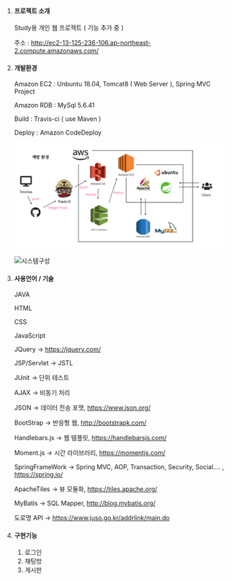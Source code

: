 1. #### 프로젝트 소개

   Study용 개인 웹 프로젝트 ( 기능 추가 중 )

   주소 : http://ec2-13-125-236-106.ap-northeast-2.compute.amazonaws.com/

2. #### 개발환경

   Amazon EC2 : Unbuntu 18.04, Tomcat8 ( Web Server ), Spring MVC Project

   Amazon RDB : MySql 5.6.41

   Build : Travis-ci ( use Maven )

   Deploy : Amazon CodeDeploy

   ![개발환경](https://github.com/KangPilGyu/kworld/blob/alwaysUpdatePlz/%EA%B0%9C%EB%B0%9C%ED%99%98%EA%B2%BD.png)

   ![시스템구성](C:\Users\eiffe\OneDrive\Desktop\시스템구성.png)

3. #### 사용언어 / 기술

   JAVA

   HTML

   CSS

   JavaScript

   JQuery -> https://jquery.com/

   JSP/Servlet -> JSTL 

   JUnit -> 단위 테스트

   AJAX -> 비동기 처리

   JSON -> 데이터 전송 포맷, https://www.json.org/

   BootStrap -> 반응형 웹, http://bootstrapk.com/ 

   Handlebars.js -> 웹 템플릿, https://handlebarsjs.com/

   Moment.js -> 시간 라이브러리, https://momentjs.com/

   SpringFrameWork -> Spring MVC, AOP, Transaction, Security, Social.... , https://spring.io/

   ApacheTiles -> 뷰 모듈화, https://tiles.apache.org/

   MyBatis -> SQL Mapper, http://blog.mybatis.org/

   도로명 API -> https://www.juso.go.kr/addrlink/main.do

4. #### 구현기능

   1. 로그인
   2. 채팅방
   3. 게시판
